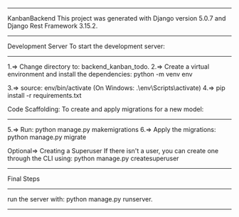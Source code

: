 ***
KanbanBackend
This project was generated with Django version 5.0.7 and Django Rest Framework 3.15.2.
______________________________________________________________________________________

Development Server
To start the development server:
_________________________________

1.=> Change directory to: backend_kanban_todo.
2.=> Create a virtual environment and install the dependencies: python -m venv env

3.=> source: env/bin/activate (On Windows: .\env\Scripts\activate)
4.=> pip install -r requirements.txt


Code Scaffolding:
To create and apply migrations for a new model:
_______________________________________________

5.=> Run: python manage.py makemigrations
6.=> Apply the migrations: python manage.py migrate


Optional=> Creating a Superuser
If there isn't a user, you can create one through the CLI using: python manage.py createsuperuser
___________________________________________________

Final Steps
___________________________________________________
run the server with: python manage.py runserver.

***